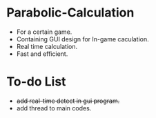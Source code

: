 # Parabolic-Calculation
- For a certain game.
- Containing GUI design for In-game caculation.
- Real time calculation.
- Fast and efficient.

# To-do List
- ~~add real-time detect in gui program.~~
- add thread to main codes.
